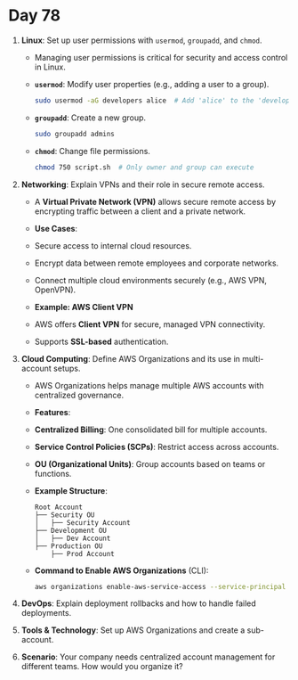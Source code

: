 # Day 78


1. **Linux**: Set up user permissions with `usermod`, `groupadd`, and `chmod`.
   - Managing user permissions is critical for security and access control in Linux.  

   - **`usermod`**: Modify user properties (e.g., adding a user to a group).  
     ```bash
     sudo usermod -aG developers alice  # Add 'alice' to the 'developers' group
     ```
   - **`groupadd`**: Create a new group.  
     ```bash
     sudo groupadd admins
     ```
   - **`chmod`**: Change file permissions.  
     ```bash
     chmod 750 script.sh  # Only owner and group can execute
     ```


2. **Networking**: Explain VPNs and their role in secure remote access.
   - A **Virtual Private Network (VPN)** allows secure remote access by encrypting traffic between a client and a private network.  

   - **Use Cases**:  
    - Secure access to internal cloud resources.  
    - Encrypt data between remote employees and corporate networks.  
    - Connect multiple cloud environments securely (e.g., AWS VPN, OpenVPN).  

   - **Example: AWS Client VPN**  
    - AWS offers **Client VPN** for secure, managed VPN connectivity.  
    - Supports **SSL-based** authentication.  


3. **Cloud Computing**: Define AWS Organizations and its use in multi-account setups.
   - AWS Organizations helps manage multiple AWS accounts with centralized governance.  

   - **Features**:  
    - **Centralized Billing**: One consolidated bill for multiple accounts.  
   - **Service Control Policies (SCPs)**: Restrict access across accounts.  
   - **OU (Organizational Units)**: Group accounts based on teams or functions.  

   - **Example Structure**:  
     ```
     Root Account  
     ├── Security OU  
     │   ├── Security Account  
     ├── Development OU  
     │   ├── Dev Account  
     ├── Production OU  
         ├── Prod Account  
     ```

   - **Command to Enable AWS Organizations** (CLI):  
     ```bash
     aws organizations enable-aws-service-access --service-principal organizations.amazonaws.com
     ```


4. **DevOps**: Explain deployment rollbacks and how to handle failed deployments.

5. **Tools & Technology**: Set up AWS Organizations and create a sub-account.

6. **Scenario**: Your company needs centralized account management for different teams. How would you organize it?


